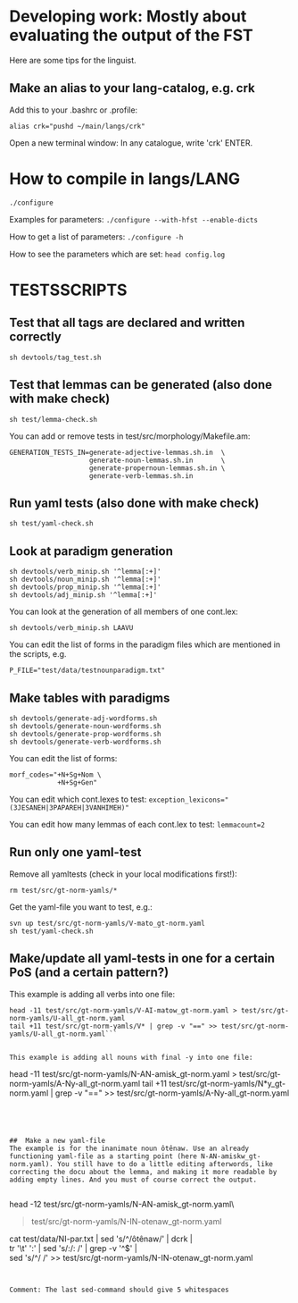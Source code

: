 # Developing work: Mostly about evaluating the output of the FST
Here are some tips for the linguist.


## Make an alias to your lang-catalog, e.g. crk


Add this to your .bashrc or .profile: 
```
alias crk="pushd ~/main/langs/crk" 
```


Open a new terminal window: In any catalogue, write 'crk' ENTER.




# How to compile in langs/LANG


```./configure```


Examples for parameters: ```./configure --with-hfst --enable-dicts```


How to get a list of parameters: ```./configure -h```


How to see the parameters which are set: ```head config.log```


# TESTSSCRIPTS


## Test that all tags are declared and written correctly


```sh devtools/tag_test.sh```


## Test that lemmas can be generated (also done with make check)


```sh test/lemma-check.sh```


You can add or remove tests in test/src/morphology/Makefile.am:  


```
GENERATION_TESTS_IN=generate-adjective-lemmas.sh.in  \
                    generate-noun-lemmas.sh.in       \
                    generate-propernoun-lemmas.sh.in \
                    generate-verb-lemmas.sh.in
```


## Run yaml tests  (also done with make check)


```sh test/yaml-check.sh```


## Look at paradigm generation
```
sh devtools/verb_minip.sh '^lemma[:+]'
sh devtools/noun_minip.sh '^lemma[:+]'
sh devtools/prop_minip.sh '^lemma[:+]'
sh devtools/adj_minip.sh '^lemma[:+]'
```


You can look at the generation of all members of one cont.lex:


```sh devtools/verb_minip.sh LAAVU ```


You can edit the list of forms in the paradigm files which are mentioned in the scripts, e.g.


```P_FILE="test/data/testnounparadigm.txt"```




## Make tables with paradigms


```
sh devtools/generate-adj-wordforms.sh
sh devtools/generate-noun-wordforms.sh
sh devtools/generate-prop-wordforms.sh
sh devtools/generate-verb-wordforms.sh
```




You can edit the list of forms:
```
morf_codes="+N+Sg+Nom \
            +N+Sg+Gen"
```


You can edit which cont.lexes to test:
```exception_lexicons="(3JESANEH|3PAPAREH|3VANHIMEH)"```


You can edit how many lemmas of each cont.lex to test:
```lemmacount=2```


## Run only one yaml-test
Remove all yamltests (check in your local modifications first!):


```
rm test/src/gt-norm-yamls/*
```
Get the yaml-file you want to test, e.g.: 
```
svn up test/src/gt-norm-yamls/V-mato_gt-norm.yaml
sh test/yaml-check.sh
```




## Make/update all yaml-tests in one for a certain PoS (and a certain pattern?)
This example is adding all verbs into one file:
```
head -11 test/src/gt-norm-yamls/V-AI-matow_gt-norm.yaml > test/src/gt-norm-yamls/U-all_gt-norm.yaml
tail +11 test/src/gt-norm-yamls/V* | grep -v "==" >> test/src/gt-norm-yamls/U-all_gt-norm.yaml```


This example is adding all nouns with final -y into one file:
```
head -11 test/src/gt-norm-yamls/N-AN-amisk_gt-norm.yaml > test/src/gt-norm-yamls/A-Ny-all_gt-norm.yaml 
tail +11 test/src/gt-norm-yamls/N*y_gt-norm.yaml | grep -v "==" >>  test/src/gt-norm-yamls/A-Ny-all_gt-norm.yaml
```




##  Make a new yaml-file
The example is for the inanimate noun ôtênaw. Use an already functioning yaml-file as a starting point (here N-AN-amiskw_gt-norm.yaml). You still have to do a little editing afterwords, like correcting the docu about the lemma, and making it more readable by adding empty lines. And you must of course correct the output. 


```
head -12 test/src/gt-norm-yamls/N-AN-amisk_gt-norm.yaml\
> test/src/gt-norm-yamls/N-IN-otenaw_gt-norm.yaml


cat test/data/NI-par.txt | sed 's/^/ôtênaw/' | dcrk |\
tr '\t' ':' | sed 's/:/: /' | grep -v '^$' |\
sed 's/^/     /' >> test/src/gt-norm-yamls/N-IN-otenaw_gt-norm.yaml
```


Comment: The last sed-command should give 5 whitespaces








